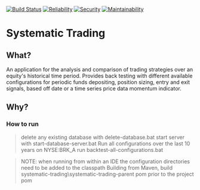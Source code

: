 [![Build Status](https://travis-ci.org/CjHare/systematic-trading.svg?branch=master)](https://travis-ci.org/CjHare/systematic-trading)
[![Reliability](
https://sonarcloud.io/api/badges/measure?key=com.systematic.trading:systematic-trading&metric=reliability_rating)](https://sonarcloud.io/dashboard/index/com.systematic.trading:systematic-trading)
[![Security](
https://sonarcloud.io/api/badges/measure?key=com.systematic.trading:systematic-trading&metric=security_rating)](https://sonarcloud.io/dashboard/index/com.systematic.trading:systematic-trading)
[![Maintainability](
https://sonarcloud.io/api/badges/measure?key=com.systematic.trading:systematic-trading&metric=sqale_rating)](https://sonarcloud.io/dashboard/index/com.systematic.trading:systematic-trading)

# Systematic Trading

## What?
An application for the analysis and comparison of trading strategies over an equity's historical time period.
Provides back testing with different available configurations for periodic funds depositing, position sizing, entry and exit signals, based off date or a time series price data momentum indicator.


## Why?


### How to run

> delete any existing database with delete-database.bat
> start server with start-database-server.bat
> Run all configurations over the last 10 years on NYSE:BRK_A run backtest-all-configurations.bat

> NOTE: when running from within an IDE the configuration directories need to be added to the classpath
> Building from Maven, build systematic-trading\systematic-trading-parent pom prior to the project pom


